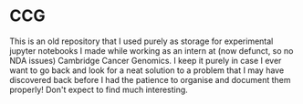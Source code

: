 # CCG
This is an old repository that I used purely as storage for experimental jupyter notebooks I made while working as an intern at (now defunct, so no NDA issues) Cambridge Cancer Genomics. I keep it purely in case I ever want to go back and look for a neat solution to a problem that I may have discovered back before I had the patience to organise and document them properly! Don't expect to find much interesting.
